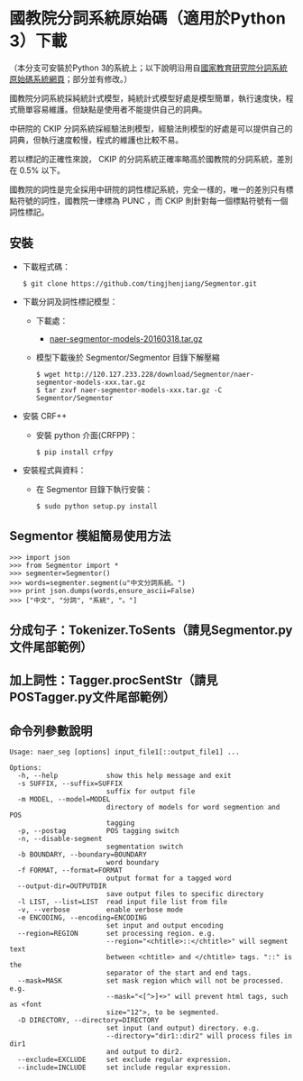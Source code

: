 # 國教院分詞系統原始碼（適用於Python 3）下載

（本分支可安裝於Python 3的系統上；以下說明沿用自[國家教育研究院分詞系統原始碼系統網頁](https://github.com/naernlp/Segmentor)；部分並有修改。）

國教院分詞系統採純統計式模型，純統計式模型好處是模型簡單，執行速度快，程式簡單容易維護。但缺點是使用者不能提供自己的詞典。

中研院的 CKIP 分詞系統採經驗法則模型，經驗法則模型的好處是可以提供自己的詞典，但執行速度較慢，程式的維護也比較不易。

若以標記的正確性來說， CKIP 的分詞系統正確率略高於國教院的分詞系統，差別在 0.5%  以下。

國教院的詞性是完全採用中研院的詞性標記系統，完全一樣的，唯一的差別只有標點符號的詞性，國教院一律標為 PUNC ，而 CKIP 則針對每一個標點符號有一個詞性標記。


## 安裝
* 下載程式碼：

	```$ git clone https://github.com/tingjhenjiang/Segmentor.git```
    
* 下載分詞及詞性標記模型：
	* 下載處：
		* [naer-segmentor-models-20160318.tar.gz](http://120.127.233.228/download/Segmentor/naer-segmentor-models-20160318.tar.gz)
	* 模型下載後於 Segmentor/Segmentor 目錄下解壓縮

		```
		$ wget http://120.127.233.228/download/Segmentor/naer-segmentor-models-xxx.tar.gz
		$ tar zxvf naer-segmentor-models-xxx.tar.gz -C Segmentor/Segmentor
		```

* 安裝 CRF++

	* 安裝 python 介面(CRFPP)：

		
		```
		$ pip install crfpy
		```

*  安裝程式與資料：
	* 在 Segmentor 目錄下執行安裝：

	    ```
	    $ sudo python setup.py install
	    ```

## Segmentor 模組簡易使用方法

```
>>> import json
>>> from Segmentor import *
>>> segmenter=Segmentor()
>>> words=segmenter.segment(u"中文分詞系統。")
>>> print json.dumps(words,ensure_ascii=False)
>>> ["中文", "分詞", "系統", "。"]
```

## 分成句子：Tokenizer.ToSents（請見Segmentor.py文件尾部範例）
## 加上詞性：Tagger.procSentStr（請見POSTagger.py文件尾部範例）

## 命令列參數說明

```
Usage: naer_seg [options] input_file1[::output_file1] ...

Options:
  -h, --help            show this help message and exit
  -s SUFFIX, --suffix=SUFFIX
                        suffix for output file
  -m MODEL, --model=MODEL
                        directory of models for word segmention and POS
                        tagging
  -p, --postag          POS tagging switch
  -n, --disable-segment
                        segmentation switch
  -b BOUNDARY, --boundary=BOUNDARY
                        word boundary
  -f FORMAT, --format=FORMAT
                        output format for a tagged word
  --output-dir=OUTPUTDIR
                        save output files to specific directory
  -l LIST, --list=LIST  read input file list from file
  -v, --verbose         enable verbose mode
  -e ENCODING, --encoding=ENCODING
                        set input and output encoding
  --region=REGION       set processing region. e.g.
                        --region="<chtitle>::</chtitle>" will segment text
                        between <chtitle> and </chtitle> tags. "::" is the
                        separator of the start and end tags.
  --mask=MASK           set mask region which will not be processed. e.g.
                        --mask="<[^>]+>" will prevent html tags, such as <font
                        size="12">, to be segmented.
  -D DIRECTORY, --directory=DIRECTORY
                        set input (and output) directory. e.g.
                        --directory="dir1::dir2" will process files in dir1
                        and output to dir2.
  --exclude=EXCLUDE     set exclude regular expression.
  --include=INCLUDE     set include regular expression.
```
